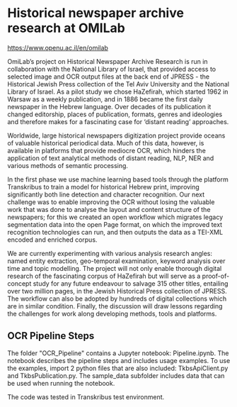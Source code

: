 # Historical newspaper archive research at OMILab
https://www.openu.ac.il/en/omilab

OmiLab’s project on Historical Newspaper Archive Research is run in collaboration with the National Library of Israel, that provided access to selected image and OCR output files at the back end of JPRESS - the Historical Jewish Press collection of the Tel Aviv University and the National Library of Israel. As a pilot study we chose HaZefirah, which started 1962 in Warsaw as a weekly publication, and in 1886 became the first daily newspaper in the Hebrew language. Over decades of its publication it changed editorship, places of publication, formats, genres and ideologies and therefore makes for a fascinating case for ‘distant reading’ approaches. 

Worldwide, large historical newspapers digitization project provide oceans of valuable historical periodical data. Much of this data, however, is available in platforms that provide mediocre OCR, which hinders  the application of text analytical methods of distant reading, NLP, NER and various methods of semantic processing. 

In the first phase we use machine learning based tools through the platform Transkribus to train a model for historical Hebrew print, improving significantly both line detection and character recognition. Our next challenge was to enable improving the OCR without losing the valuable work that was done to analyse the layout and content structure of the newspapers; for this we created an open workflow which migrates legacy segmentation data  into the open Page format, on which the improved text recognition technologies can run, and then outputs the data as a TEI-XML encoded and enriched corpus.


 We are currently  experimenting with various analysis research angles: named entity extraction, geo-temporal examination, keyword analysis over time and topic modelling. 
The project will not only enable thorough digital research of the fascinating corpus of HaZefirah but will serve as a proof-of-concept study for any future endeavour to salvage 315 other titles, entailing over two million pages, in the Jewish Historical Press collection of JPRESS. The workflow can also be adopted by hundreds of digital collections which are in similar condition. Finally, the discussion will draw lessons regarding the challenges for work along developing methods, tools and platforms.


## OCR Pipeline Steps
The folder "OCR_Pipeline" contains a Jupyter notebook: Pipeline.ipynb.
The notebook describes the pipeline steps and includes usage examples. To use the examples, import 2 python files that are also  included: TkbsApiClient.py and TkbsPublication.py.
The sample_data subfolder includes data that can be used when running the notebook.

The code was tested in Transkribus test environment.
